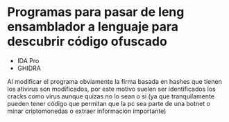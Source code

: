 # Programas para pasar de leng ensamblador a lenguaje para descubrir código ofuscado

- IDA Pro
- GHIDRA

Al modificar el programa obviamente la firma basada en hashes que tienen los ativirus son modificados, por este motivo suelen ser identificados los cracks como virus aunque quizas no lo sean o si (ya que tranquilamente pueden tener código que permitan que la pc sea parte de una botnet o minar criptomonedas o extraer información importante)